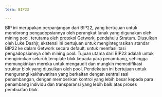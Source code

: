 ```yaml
---
term: BIP23

---
```

BIP ini merupakan perpanjangan dari BIP22, yang bertujuan untuk mendorong pengadopsiannya oleh perangkat lunak yang digunakan oleh mining pool, terutama oleh protokol Getwork, pendahulu Stratum. Diusulkan oleh Luke Dashjr, ekstensi ini bertujuan untuk mengintegrasikan standar BIP22 ke dalam Getwork secara default, untuk memfasilitasi pengadopsiannya oleh mining pool. Tujuan utama dari BIP23 adalah untuk mengirimkan seluruh template blok kepada para penambang, sehingga memungkinkan mereka untuk mengaudit dan mungkin memodifikasi struktur blok yang diusulkan oleh pool. Pendekatan ini bertujuan untuk mengurangi kekhawatiran yang berkaitan dengan sentralisasi penambangan, dengan memberikan kontrol yang lebih besar kepada para penambang individu dan transparansi yang lebih baik atas proses pembuatan blok.